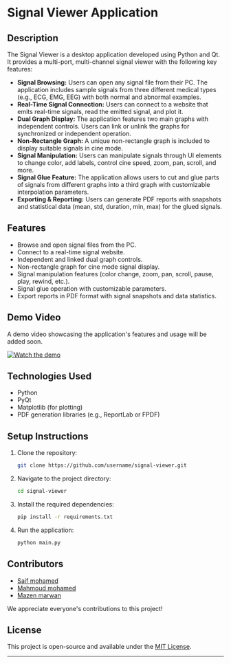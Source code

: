 # Signal Viewer Application

## Description
The Signal Viewer is a desktop application developed using Python and Qt. It provides a multi-port, multi-channel signal viewer with the following key features:

- **Signal Browsing:** Users can open any signal file from their PC. The application includes sample signals from three different medical types (e.g., ECG, EMG, EEG) with both normal and abnormal examples.
- **Real-Time Signal Connection:** Users can connect to a website that emits real-time signals, read the emitted signal, and plot it.
- **Dual Graph Display:** The application features two main graphs with independent controls. Users can link or unlink the graphs for synchronized or independent operation.
- **Non-Rectangle Graph:** A unique non-rectangle graph is included to display suitable signals in cine mode.
- **Signal Manipulation:** Users can manipulate signals through UI elements to change color, add labels, control cine speed, zoom, pan, scroll, and more.
- **Signal Glue Feature:** The application allows users to cut and glue parts of signals from different graphs into a third graph with customizable interpolation parameters.
- **Exporting & Reporting:** Users can generate PDF reports with snapshots and statistical data (mean, std, duration, min, max) for the glued signals.

## Features
- Browse and open signal files from the PC.
- Connect to a real-time signal website.
- Independent and linked dual graph controls.
- Non-rectangle graph for cine mode signal display.
- Signal manipulation features (color change, zoom, pan, scroll, pause, play, rewind, etc.).
- Signal glue operation with customizable parameters.
- Export reports in PDF format with signal snapshots and data statistics.

## Demo Video
A demo video showcasing the application's features and usage will be added soon.

[![Watch the demo](media/demo-video-thumbnail.png)](media/demo-video.mp4)



## Technologies Used
- Python
- PyQt
- Matplotlib (for plotting)
- PDF generation libraries (e.g., ReportLab or FPDF)

## Setup Instructions
1. Clone the repository:
   ```bash
   git clone https://github.com/username/signal-viewer.git
   ```
2. Navigate to the project directory:
   ```bash
   cd signal-viewer
   ```
3. Install the required dependencies:
   ```bash
   pip install -r requirements.txt
   ```
4. Run the application:
   ```bash
   python main.py
   ```
## Contributors

- [Saif mohamed](https://github.com/seiftaha)
- [Mahmoud mohamed](https://github.com/mahmoudmo22)
- [Mazen marwan](https://github.com/Mazenmarwan023)

We appreciate everyone's contributions to this project!

## License

This project is open-source and available under the [MIT License](LICENSE).

---


